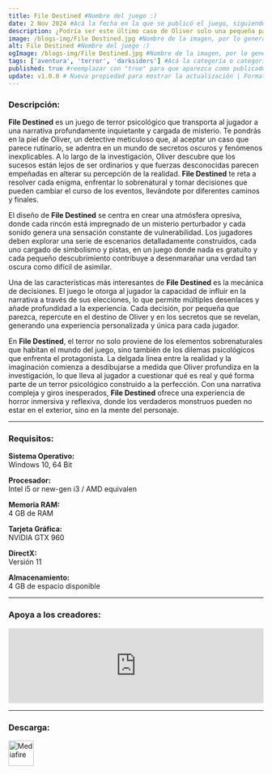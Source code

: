 ```yaml
---
title: File Destined #Nombre del juego :)
date: 2 Nov 2024 #Acá la fecha en la que se publicó el juego, siguiendo este formato: Dia "30", Mes "Oct", Año "2024" = como debe quedar: 30 Oct 2024
description: ¿Podría ser este último caso de Oliver solo una pequeña parte de una imagen más grande? Recolecta pistas, desentraña el misterio detrás del caso y descubre la verdad. #Acá una mini descripción del juego
image: /blogs-img/File Destined.jpg #Nombre de la imagen, por lo general es exactamente el mismo nombre que el juego excluyendo lo ":" (Dos puntos)
alt: File Destined #Nombre del juego :)
ogImage: /blogs-img/File Destined.jpg #Nombre de la imagen, por lo general es exactamente el mismo nombre que el juego excluyendo lo ":" (Dos puntos)
tags: ['aventura', 'terror', 'darksiders'] #Acá la categoría o categorías del juego, si es más de una se coloca en este formato: ['categoría1', 'categoría2']
published: true #reemplazar con "true" para que aparezca como publicado
update: v1.0.0 # Nueva propiedad para mostrar la actualización | Formato: v1.0.0
---
```


<!--En VSCode seleccionando una palabra, por ejemplo: "File Destined" y apretando Ctrl+F2 se seleccionan todas las palabras iguales-->

### Descripción:
**File Destined** es un juego de terror psicológico que transporta al jugador a una narrativa profundamente inquietante y cargada de misterio. Te pondrás en la piel de Oliver, un detective meticuloso que, al aceptar un caso que parece rutinario, se adentra en un mundo de secretos oscuros y fenómenos inexplicables. A lo largo de la investigación, Oliver descubre que los sucesos están lejos de ser ordinarios y que fuerzas desconocidas parecen empeñadas en alterar su percepción de la realidad. **File Destined** te reta a resolver cada enigma, enfrentar lo sobrenatural y tomar decisiones que pueden cambiar el curso de los eventos, llevándote por diferentes caminos y finales.

El diseño de **File Destined** se centra en crear una atmósfera opresiva, donde cada rincón está impregnado de un misterio perturbador y cada sonido genera una sensación constante de vulnerabilidad. Los jugadores deben explorar una serie de escenarios detalladamente construidos, cada uno cargado de simbolismo y pistas, en un juego donde nada es gratuito y cada pequeño descubrimiento contribuye a desenmarañar una verdad tan oscura como difícil de asimilar. 

Una de las características más interesantes de **File Destined** es la mecánica de decisiones. El juego le otorga al jugador la capacidad de influir en la narrativa a través de sus elecciones, lo que permite múltiples desenlaces y añade profundidad a la experiencia. Cada decisión, por pequeña que parezca, repercute en el destino de Oliver y en los secretos que se revelan, generando una experiencia personalizada y única para cada jugador.

En **File Destined**, el terror no solo proviene de los elementos sobrenaturales que habitan el mundo del juego, sino también de los dilemas psicológicos que enfrenta el protagonista. La delgada línea entre la realidad y la imaginación comienza a desdibujarse a medida que Oliver profundiza en la investigación, lo que lleva al jugador a cuestionar qué es real y qué forma parte de un terror psicológico construido a la perfección. Con una narrativa compleja y giros inesperados, **File Destined** ofrece una experiencia de horror inmersiva y reflexiva, donde los verdaderos monstruos pueden no estar en el exterior, sino en la mente del personaje.

<!--Prompt para Chat-GPT: Hazme una descripción para el juego "File Destined" y cada que menciones "File Destined" ponlo en negrita -->

---

### Requisitos:
**Sistema Operativo:**  
Windows 10, 64 Bit

**Procesador:**  
Intel i5 or new-gen i3 / AMD equivalen

**Memoria RAM:**  
4 GB de RAM

**Tarjeta Gráfica:**  
NVIDIA GTX 960

**DirectX:**  
Versión 11

**Almacenamiento:**  
4 GB de espacio disponible

<!--Si falta o sobra un requisito se quita o se agrega manteniendo el mismo formato-->

---

### Apoya a los creadores:
<iframe src="https://store.steampowered.com/widget/2257460/" frameborder="0" style="background-color: transparent; width: 100% !important; aspect-ratio: 646 / 190;"></iframe>

<!--Reemplazar los numeros (AppID) del juego (en este caso 2668510) por el numero (AppID) correspondiente con el juego a publicar-->
<!--El AppID se encuentra en la URL del Juego en Steam-->

---

### Descarga:

[<img src="https://gist.github.com/cxmeel/0dbc95191f239b631c3874f4ccf114e2/raw/download.svg" alt="Mediafire" height="50" />](https://www.mediafire.com/file/t27c6wj4qripks2/File_Destined.zip/file)

<!-- # se debe reemplazar por el link de descarga-->

<!--NOMBRE-DEL-SERVICIO se debe reemplazar por el servicio donde está subido el juego-->